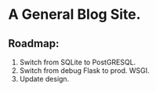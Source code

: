 # A General Blog Site.

## Roadmap:
1. Switch from SQLite to PostGRESQL.
2. Switch from debug Flask to prod. WSGI.
3. Update design.

